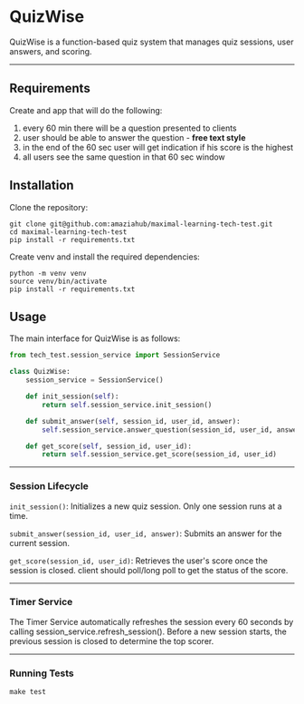 # QuizWise

QuizWise is a function-based quiz system that manages quiz sessions, user answers, and scoring.

----

## Requirements
Create and app that will do the following:
1. every 60 min there will be a question presented to clients
2. user should be able to answer the question - **free text style**
3. in the end of the 60 sec user will get indication if his score is the highest
4. all users see the same question in that 60 sec window


## Installation
Clone the repository:

```
git clone git@github.com:amaziahub/maximal-learning-tech-test.git
cd maximal-learning-tech-test
pip install -r requirements.txt
```

Create venv and install the required dependencies:
```shell
python -m venv venv
source venv/bin/activate
pip install -r requirements.txt
```

## Usage
The main interface for QuizWise is as follows:

```python
from tech_test.session_service import SessionService

class QuizWise:
    session_service = SessionService()

    def init_session(self):
        return self.session_service.init_session()

    def submit_answer(self, session_id, user_id, answer):
        self.session_service.answer_question(session_id, user_id, answer)

    def get_score(self, session_id, user_id):
        return self.session_service.get_score(session_id, user_id)
```

---

### Session Lifecycle

`init_session()`: Initializes a new quiz session. Only one session runs at a time.

`submit_answer(session_id, user_id, answer)`: Submits an answer for the current session.

`get_score(session_id, user_id)`: Retrieves the user's score once the session is closed. client should poll/long poll
to get the status of the score.

---

### Timer Service

The Timer Service automatically refreshes the session every 60 seconds by calling session_service.refresh_session(). 
Before a new session starts, the previous session is closed to determine the top scorer.

---

### Running Tests
```shell
make test
```
